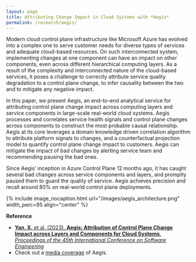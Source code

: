 ```yaml
---
layout: page
title: Attributing Change Impact in Cloud Systems with *Aegis* 
permalink: /research/aegis/
---
```


Modern cloud control plane infrastructure like Microsoft Azure has evolved into a complex one to serve customer needs for diverse types of services and adequate cloud-based resources. On such interconnected system, implementing changes at one component can have an impact on other components, even across different hierarchical computing layers. As a result of the complexity and interconnected nature of the cloud-based services, it poses a challenge to correctly attribute service quality degradation to a control plane change, to infer causality between the two and to mitigate any negative impact. 

In this paper, we present Aegis, an end-to-end analytical service for attributing control plane change impact across computing layers and service components in large-scale real-world cloud systems. Aegis processes and correlates service health signals and control plane changes across components to construct the most probable causal relationship. Aegis at its core leverages a domain knowledge driven correlation algorithm to attribute platform signals to changes, and a counterfactual projection model to quantify control plane change impact to customers. Aegis can mitigate the impact of bad changes by alerting service team and recommending pausing the bad ones. 

Since Aegis’ inception in Azure Control Plane 12 months ago, it has caught several bad changes across service components and layers, and promptly paused them to guard the quality of service. Aegis achieves precision and recall around 80% on real-world control plane deployments.

{% include image_nocaption.html url="/images/aegis_architecture.png" width_perc=95 align="center" %}

**Reference**<br/>
- [**Yan, X.** et al. (2023). **Aegis: Attribution of Control Plane Change Impact across Layers and Components for Cloud Systems**. *Proceedings of the 45th International Conference on Software Engineering*](https://www.microsoft.com/en-us/research/publication/aegis-attribution-of-control-plane-change-impact-across-layers-and-components-for-cloud-systems/)
- Check out a [media coverage](https://www.msra.cn/zh-cn/news/features/icse-2023) of Aegis.
